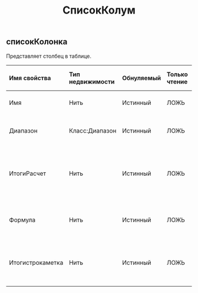 ﻿---
title: СписокКолум
second_title: Aspose.Cells Cloud Documen
type: docs
url: /ru/specification/model/listcolumn/
description: "Aspose.Cells Спецификация облачной модели: ListColumn. Легко обрабатывайте Excel и другие документы электронных таблиц с помощью таких функций, как открытие, создание, редактирование, разделение, слияние, сравнение и преобразование."
kwords: Excel, Office, электронная таблица, Cloud REST API, ListColumn
weight: 50
---
## **списокКолонка**

 Представляет столбец в таблице.

| Имя свойства| Тип недвижимости| Обнуляемый| Только чтение| Значение по умолчанию| Описание|
|:- |:- |:- |:- |:- |:- |
| Имя| Нить| Истинный| ЛОЖЬ|| Получает и задает имя столбца.|
| Диапазон| Класс:Диапазон| Истинный| ЛОЖЬ|| Получает диапазон этого столбца списка.|
| ИтогиРасчет| Нить| Истинный| ЛОЖЬ|| Получает и задает тип расчета в строке «Итоги» столбца списка.|
| Формула| Нить| Истинный| ЛОЖЬ|| Получает и задает формулу столбца списка.|
| Итогистрокаметка| Нить| Истинный| ЛОЖЬ|| Получает и задает отображаемые метки для итоговой строки.|

